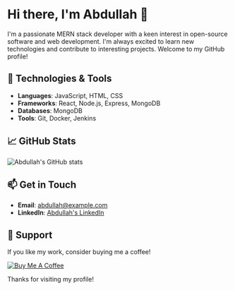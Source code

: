 # Hi there, I'm Abdullah 👋

I'm a passionate MERN stack developer with a keen interest in open-source software and web development. I'm always excited to learn new technologies and contribute to interesting projects. Welcome to my GitHub profile!

## 🔧 Technologies & Tools

- **Languages**: JavaScript, HTML, CSS
- **Frameworks**: React, Node.js, Express, MongoDB
- **Databases**: MongoDB
- **Tools**: Git, Docker, Jenkins

## 📈 GitHub Stats

![Abdullah's GitHub stats](https://github-readme-stats.vercel.app/api?username=abdullah2004-kalvium&show_icons=true&theme=dark)

## 📫 Get in Touch

- **Email**: [abdullah@example.com](mailto:abdullahm6270@gmail.com)
- **LinkedIn**: [Abdullah's LinkedIn](https://www.linkedin.com/in/abdullah-profile)

## 🤝 Support

If you like my work, consider buying me a coffee! 

[![Buy Me A Coffee](https://img.shields.io/badge/Buy%20Me%20A%20Coffee-Donate-yellow)](https://www.buymeacoffee.com/abdullah)

Thanks for visiting my profile!
